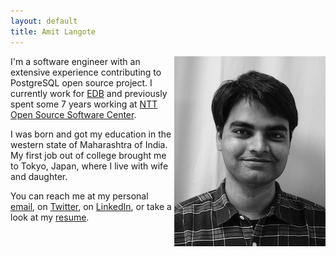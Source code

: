 ```yaml
---
layout: default
title: Amit Langote
---
```


<p>
<img src="files/me2.jpeg" alt="Hey there!" align="right"/>

I'm a software engineer with an extensive experience contributing to
PostgreSQL open source project. I currently work for
<a href="https://www.enterprisedb.com/">EDB</a>
and previously spent some 7 years working at
<a href="https://https://www.rd.ntt/e/sic/oss/">NTT Open Source Software Center</a>.
</p>

<p>
I was born and got my education in the western state of Maharashtra of India.
My first job out of college brought me to Tokyo, Japan, where I live with wife
and daughter.
</p>

<p>
You can reach me at my personal <a href="mailto:amitlangote09@gmail.com">email</a>, on
  <a href="https://twitter.com/amitlan">Twitter</a>, on
  <a href="https://linkedin.com/in/amitlan">LinkedIn</a>, or take a look at my
  <a href="https://s3-ap-northeast-1.amazonaws.com/amitlan.com/files/resume.pdf">resume</a>.
</p>
